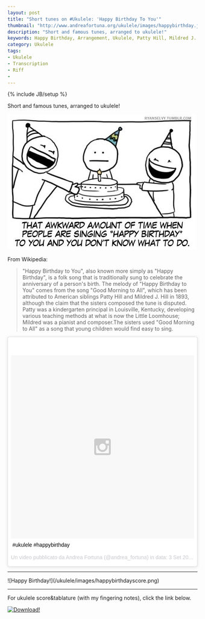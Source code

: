 ```yaml
---
layout: post
title: "Short tunes on #Ukulele: 'Happy Birthday To You'"
thumbnail: "http://www.andreafortuna.org/ukulele/images/happybirthday.jpg"
description: "Short and famous tunes, arranged to ukulele!"
keywords: Happy Birthday, Arrangement, Ukulele, Patty Hill, Mildred J. Hill 
category: Ukulele
tags: 
- Ukulele
- Transcription
- Riff
- 
---
```

{% include JB/setup %}

Short and famous tunes, arranged to ukulele!

![Happy Birthday!](/ukulele/images/happybirthday.jpg)
<!-- more -->

From Wikipedia:

>"Happy Birthday to You", also known more simply as "Happy Birthday", is a folk song that is traditionally sung to celebrate the anniversary of a person's birth. The melody of "Happy Birthday to You" comes from the song "Good Morning to All", which has been attributed to American siblings Patty Hill and Mildred J. Hill in 1893, although the claim that the sisters composed the tune is disputed. Patty was a kindergarten principal in Louisville, Kentucky, developing various teaching methods at what is now the Little Loomhouse; Mildred was a pianist and composer.The sisters used "Good Morning to All" as a song that young children would find easy to sing.

<blockquote class="instagram-media" data-instgrm-captioned data-instgrm-version="4" style=" background:#FFF; border:0; border-radius:3px; box-shadow:0 0 1px 0 rgba(0,0,0,0.5),0 1px 10px 0 rgba(0,0,0,0.15); margin: 1px; max-width:658px; padding:0; width:99.375%; width:-webkit-calc(100% - 2px); width:calc(100% - 2px);"><div style="padding:8px;"> <div style=" background:#F8F8F8; line-height:0; margin-top:40px; padding:50.0% 0; text-align:center; width:100%;"> <div style=" background:url(data:image/png;base64,iVBORw0KGgoAAAANSUhEUgAAACwAAAAsCAMAAAApWqozAAAAGFBMVEUiIiI9PT0eHh4gIB4hIBkcHBwcHBwcHBydr+JQAAAACHRSTlMABA4YHyQsM5jtaMwAAADfSURBVDjL7ZVBEgMhCAQBAf//42xcNbpAqakcM0ftUmFAAIBE81IqBJdS3lS6zs3bIpB9WED3YYXFPmHRfT8sgyrCP1x8uEUxLMzNWElFOYCV6mHWWwMzdPEKHlhLw7NWJqkHc4uIZphavDzA2JPzUDsBZziNae2S6owH8xPmX8G7zzgKEOPUoYHvGz1TBCxMkd3kwNVbU0gKHkx+iZILf77IofhrY1nYFnB/lQPb79drWOyJVa/DAvg9B/rLB4cC+Nqgdz/TvBbBnr6GBReqn/nRmDgaQEej7WhonozjF+Y2I/fZou/qAAAAAElFTkSuQmCC); display:block; height:44px; margin:0 auto -44px; position:relative; top:-22px; width:44px;"></div></div> <p style=" margin:8px 0 0 0; padding:0 4px;"> <a href="https://instagram.com/p/7KZd0MCucR/" style=" color:#000; font-family:Arial,sans-serif; font-size:14px; font-style:normal; font-weight:normal; line-height:17px; text-decoration:none; word-wrap:break-word;" target="_top">#ukulele #happybirthday</a></p> <p style=" color:#c9c8cd; font-family:Arial,sans-serif; font-size:14px; line-height:17px; margin-bottom:0; margin-top:8px; overflow:hidden; padding:8px 0 7px; text-align:center; text-overflow:ellipsis; white-space:nowrap;">Un video pubblicato da Andrea Fortuna (@andrea_fortuna) in data: <time style=" font-family:Arial,sans-serif; font-size:14px; line-height:17px;" datetime="2015-09-03T08:54:12+00:00">3 Set 2015 alle ore 01:54 PDT</time></p></div></blockquote>
<script async defer src="//platform.instagram.com/en_US/embeds.js"></script>

<hr/>
![Happy Birthday!](/ukulele/images/happybirthdayscore.png)
<hr/>
For ukulele score&tablature (with my fingering notes), click the link below.

[![Download!](http://www.andreafortuna.org/images/Download-PDF-Button.png)](http://www.andreafortuna.org/ukulele/files/Happy_Birthday.pdf)
